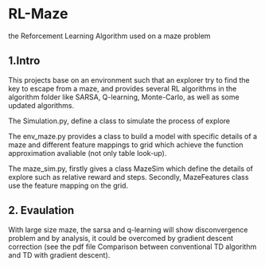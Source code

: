 # RL-Maze
the Reforcement Learning Algorithm used on a maze problem

## 1.Intro
This projects base on an environment such that an explorer try to find the key to escape from a maze, and provides several RL algorithms in the algorithm folder like SARSA, Q-learning, Monte-Carlo, as well as some updated algorithms.

The Simulation.py, define a class to simulate the process of explore

The env_maze.py provides a class to build a model with specific details of a maze and different feature mappings to grid which achieve the function approximation avaliable (not only table look-up).

The maze_sim.py, firstly gives a class MazeSim which define the details of explore such as relative reward and steps. Secondly, MazeFeatures class use the feature mapping on the grid.

## 2. Evaulation
With large size maze, the sarsa and q-learning will show disconvergence problem and by analysis, it could be overcomed by gradient descent correction (see the pdf file Comparison between conventional TD algorithm and TD with gradient descent). 





